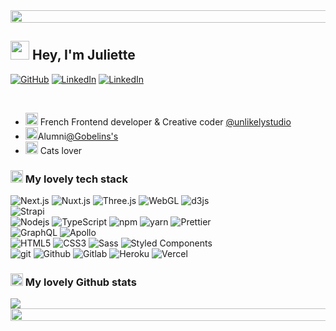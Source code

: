 <img src="https://i.imgur.com/dBaSKWF.gif" height="20" width="1000">
<h2><img src="https://emojis.slackmojis.com/emojis/images/1643514596/5999/meow_party.gif?1643514596" width="30"/> Hey, I'm Juliette</h2>
<p>
    <a href="https://github.com/juliettesageaubriot" target="_blank"><img alt="GitHub" src="https://img.shields.io/badge/-@juliettesageaubriot-181717?style=flat-square&logo=GitHub&logoColor=white"></a>
    <a href="https://www.linkedin.com/in/juliette-sageaubriot/" target="_blank"><img alt="LinkedIn" src="https://img.shields.io/badge/-LinkedIn-0077B5?style=flat-square&logo=Linkedin&logoColor=white"></a>
    <a href="https://twitter.com/jsageaubriot" target="_blank"><img alt="LinkedIn" src="https://img.shields.io/badge/-Twitter-1DA1F2?style=flat-square&logo=twitter&logoColor=white"></a>
</p>
<br/>
<ul>
<li><img src="https://emojis.slackmojis.com/emojis/images/1643508877/48815/meow_fr.png?1643508877" width="20"/> French Frontend developer & Creative coder <a href="https://unlikely.technology/" target="_blank">@unlikelystudio</a></li>
<li><img src="https://emojis.slackmojis.com/emojis/images/1643514598/6021/meow_knife.png?1643514598" width="20"/>Alumni<a href="https://www.gobelins.fr/" target="_blank">@Gobelins's</a></li>
<li><img src="https://emojis.slackmojis.com/emojis/images/1643514958/9845/meow_heart.png?1643514958" width="20"/> Cats lover</li>
</ul>
<h3><img src="https://emojis.slackmojis.com/emojis/images/1643515023/10521/meow_code.gif?1643515023" width="20"/> My lovely tech stack</h3>
<p>
    <img alt="Next.js" src="https://img.shields.io/badge/-Next.js-cfa0e9?style=flat-square&logo=nextdotjs&logoColor=white" />
    <img alt="Nuxt.js" src="https://img.shields.io/badge/-Nuxt.js-cfa0e9?style=flat-square&logo=nuxtdotjs&logoColor=white" />
    <img alt="Three.js" src="https://img.shields.io/badge/-Three.js-cfa0e9?style=flat-square&logo=threedotjs&logoColor=white" />
    <img alt="WebGL" src="https://img.shields.io/badge/-WebGL.js-cfa0e9?style=flat-square&logo=webgl&logoColor=white" />
    <img alt="d3js" src="https://img.shields.io/badge/-D3.js-cfa0e9?style=flat-square&logo=d3.js&logoColor=white" />
    <br/>
    <img alt="Strapi" src="https://img.shields.io/badge/-Strapi-cfa0e9?style=flat-square&logo=strapi&logoColor=white" />
    <br />
    <img alt="Nodejs" src="https://img.shields.io/badge/-Nodejs-cfa0e9?style=flat-square&logo=Node.js&logoColor=white" />
    <img alt="TypeScript" src="https://img.shields.io/badge/-TypeScript-cfa0e9?style=flat-square&logo=typescript&logoColor=white" />
    <img alt="npm" src="https://img.shields.io/badge/-NPM-cfa0e9?style=flat-square&logo=npm&logoColor=white" />
    <img alt="yarn" src="https://img.shields.io/badge/-YARN-cfa0e9?style=flat-square&logo=yarn&logoColor=white" />
    <img alt="Prettier" src="https://img.shields.io/badge/-Prettier-cfa0e9?style=flat-square&logo=prettier&logoColor=white" />
    <br/>
    <img alt="GraphQL" src="https://img.shields.io/badge/-GraphQL-cfa0e9?style=flat-square&logo=graphql&logoColor=white" />
    <img alt="Apollo" src="https://img.shields.io/badge/-Apollo-cfa0e9?style=flat-square&logo=apollo-graphql&logoColor=white" />
    <br/>
    <img alt="HTML5" src="https://img.shields.io/badge/-HTML5-cfa0e9?style=flat-square&logo=html5&logoColor=white" />
    <img alt="CSS3" src="https://img.shields.io/badge/-CSS3-cfa0e9?style=flat-square&logo=css3&logoColor=white" />
    <img alt="Sass" src="https://img.shields.io/badge/-Sass-cfa0e9?style=flat-square&logo=sass&logoColor=white" />
    <img alt="Styled Components" src="https://img.shields.io/badge/-Styled_Components-cfa0e9?style=flat-square&logo=styled-components&logoColor=white" />
    <br/>
    <img alt="git" src="https://img.shields.io/badge/-Git-cfa0e9?style=flat-square&logo=git&logoColor=white" />
    <img alt="Github" src="https://img.shields.io/badge/-Github-cfa0e9?style=flat-square&logo=github&logoColor=white" />
    <img alt="Gitlab" src="https://img.shields.io/badge/-Gitlab-cfa0e9?style=flat-square&logo=gitlab&logoColor=white" />
    <img alt="Heroku" src="https://img.shields.io/badge/-Heroku-cfa0e9?style=flat-square&logo=heroku&logoColor=white" />
    <img alt="Vercel" src="https://img.shields.io/badge/-Vercel-cfa0e9?style=flat-square&logo=vercel&logoColor=white" />
</p>

<h3><img src="https://emojis.slackmojis.com/emojis/images/1643515259/12806/meow_attention.png?1643515259" width="20"/> My lovely Github stats</h3>
<img src="https://github-readme-stats.vercel.app/api?username=juliettesageaubriot&show_icons=true&theme=material-palenight">
<!-- <img src="https://github-readme-streak-stats.herokuapp.com?user=juliettesageaubriot&theme=material-palenight&date_format=M%20j%5B%2C%20Y%5D"> -->

<img src="https://i.imgur.com/dBaSKWF.gif" height="20" width="1000">

<!--
examples readme : https://github.com/abhisheknaiidu/awesome-github-profile-readme
for emojies : https://slackmojis.com/
for cards icons : https://github.com/simple-icons/simple-icons/blob/develop/slugs.md
-->
